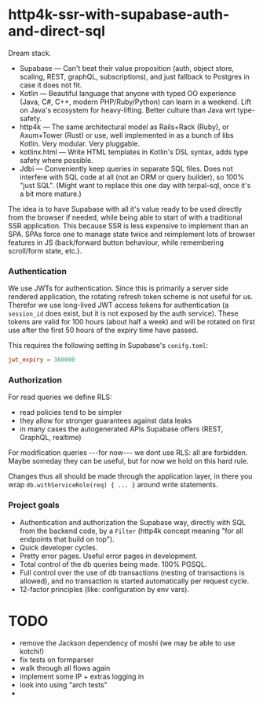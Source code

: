 http4k-ssr-with-supabase-auth-and-direct-sql
============================================

Dream stack.

* Supabase — Can't beat their value proposition (auth, object store, scaling, REST, graphQL, subscriptions), and just fallback to Postgres in case it does not fit.
* Kotlin — Beautiful language that anyone with typed OO experience (Java, C#, C++, modern PHP/Ruby/Python) can learn in a weekend. Lift on Java's ecosystem for heavy-lifting. Better culture than Java wrt type-safety.
* http4k — The same architectural model as Rails+Rack (Ruby), or Axum+Tower (Rust) or <many other> use, well implemented in as a bunch of libs Kotlin. Very modular. Very pluggable.
* kotlinx.html — Write HTML templates in Kotlin's DSL syntax, adds type safety where possible.
* Jdbi — Conveniently keep queries in separate SQL files. Does not interfere with SQL code at all (not an ORM or query builder), so 100% "just SQL". (Might want to replace this one day with terpal-sql, once it's a bit more mature.)

The idea is to have Supabase with all it's value ready to be used directly from the browser if needed, while being able to start of with a traditional SSR application.
This because SSR is less expensive to implement than an SPA. SPAs force one to manage state twice and reimplement lots of browser features in JS (back/forward button behaviour, while remembering scroll/form state, etc.).


### Authentication

We use JWTs for authentication. Since this is primarily a server side rendered application, the rotating refresh token scheme is not useful for us.
Therefor we use long-lived JWT access tokens for authentication (a `session_id` does exist, but it is not exposed by the auth service).
These tokens are valid for 100 hours (about half a week) and will be rotated on first use after the first 50 hours of the expiry time have passed.

This requires the following setting in Supabase's `conifg.toml`:

```toml
jwt_expiry = 360000
```


### Authorization

For read queries we define RLS:
* read policies tend to be simpler
* they allow for stronger guarantees against data leaks
* in many cases the autogenerated APIs Supabase offers (REST, GraphQL, realtime)

For modification queries ---for now--- we dont use RLS: all are forbidden.
Maybe someday they can be useful, but for now we hold on this hard rule.

Changes thus all should be made through the application layer, in there you wrap `db.withServiceRole(req) { ... }` around write statements.


### Project goals

* Authentication and authorization the Supabase way, directly with SQL from the backend code, by a `Filter` (http4k concept meaning "for all endpoints that build on top").
* Quick developer cycles.
* Pretty error pages. Useful error pages in development.
* Total control of the db queries being made. 100% PGSQL.
* Full control over the use of db transactions (nesting of transactions is allowed), and no transaction is started automatically per request cycle.
* 12-factor principles (like: configuration by env vars).


# TODO

* remove the Jackson dependency of moshi (we may be able to use kotchi!)
* fix tests on formparser
* walk through all flows again
* implement some IP + extras logging in
* look into using "arch tests"
* 

